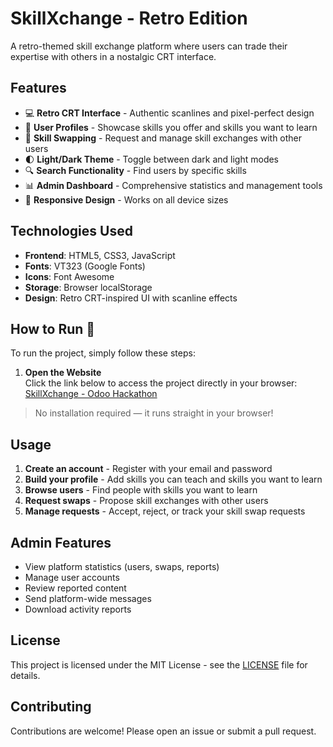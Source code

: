 # SkillXchange - Retro Edition


A retro-themed skill exchange platform where users can trade their expertise with others in a nostalgic CRT interface.

## Features

- 💻 **Retro CRT Interface** - Authentic scanlines and pixel-perfect design
- 👤 **User Profiles** - Showcase skills you offer and skills you want to learn
- 🔄 **Skill Swapping** - Request and manage skill exchanges with other users
- 🌓 **Light/Dark Theme** - Toggle between dark and light modes
- 🔍 **Search Functionality** - Find users by specific skills
- 📊 **Admin Dashboard** - Comprehensive statistics and management tools
- 📱 **Responsive Design** - Works on all device sizes

## Technologies Used

- **Frontend**: HTML5, CSS3, JavaScript
- **Fonts**: VT323 (Google Fonts)
- **Icons**: Font Awesome
- **Storage**: Browser localStorage
- **Design**: Retro CRT-inspired UI with scanline effects


## How to Run 🚀

To run the project, simply follow these steps:

1. **Open the Website**  
   Click the link below to access the project directly in your browser:  
   [SkillXchange - Odoo Hackathon](https://tanisha495.github.io/odooHackathon/)

> No installation required — it runs straight in your browser!

## Usage

1. **Create an account** - Register with your email and password
2. **Build your profile** - Add skills you can teach and skills you want to learn
3. **Browse users** - Find people with skills you want to learn
4. **Request swaps** - Propose skill exchanges with other users
5. **Manage requests** - Accept, reject, or track your skill swap requests

## Admin Features

- View platform statistics (users, swaps, reports)
- Manage user accounts
- Review reported content
- Send platform-wide messages
- Download activity reports

## License

This project is licensed under the MIT License - see the [LICENSE](LICENSE) file for details.

## Contributing

Contributions are welcome! Please open an issue or submit a pull request.

